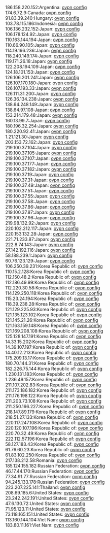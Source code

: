 186.158.220.152:Argentina: [ovpn config](vpn/186_158_220_152.ovpn)  
174.6.72.9:Canada: [ovpn config](vpn/174_6_72_9.ovpn)  
91.83.39.240:Hungary: [ovpn config](vpn/91_83_39_240.ovpn)  
103.78.115.186:Indonesia: [ovpn config](vpn/103_78_115_186.ovpn)  
106.136.232.152:Japan: [ovpn config](vpn/106_136_232_152.ovpn)  
106.178.124.92:Japan: [ovpn config](vpn/106_178_124_92.ovpn)  
110.163.144.194:Japan: [ovpn config](vpn/110_163_144_194.ovpn)  
110.66.90.105:Japan: [ovpn config](vpn/110_66_90_105.ovpn)  
114.19.166.236:Japan: [ovpn config](vpn/114_19_166_236.ovpn)  
118.240.149.174:Japan: [ovpn config](vpn/118_240_149_174.ovpn)  
119.171.26.18:Japan: [ovpn config](vpn/119_171_26_18.ovpn)  
122.208.194.109:Japan: [ovpn config](vpn/122_208_194_109.ovpn)  
124.18.101.153:Japan: [ovpn config](vpn/124_18_101_153.ovpn)  
126.106.201.241:Japan: [ovpn config](vpn/126_106_201_241.ovpn)  
126.107.170.180:Japan: [ovpn config](vpn/126_107_170_180.ovpn)  
126.107.193.33:Japan: [ovpn config](vpn/126_107_193_33.ovpn)  
126.111.31.200:Japan: [ovpn config](vpn/126_111_31_200.ovpn)  
126.36.134.238:Japan: [ovpn config](vpn/126_36_134_238.ovpn)  
138.64.248.149:Japan: [ovpn config](vpn/138_64_248_149.ovpn)  
138.64.97.108:Japan: [ovpn config](vpn/138_64_97_108.ovpn)  
153.214.179.48:Japan: [ovpn config](vpn/153_214_179_48.ovpn)  
160.13.99.7:Japan: [ovpn config](vpn/160_13_99_7.ovpn)  
180.196.32.254:Japan: [ovpn config](vpn/180_196_32_254.ovpn)  
180.220.92.41:Japan: [ovpn config](vpn/180_220_92_41.ovpn)  
1.21.121.30:Japan: [ovpn config](vpn/1_21_121_30.ovpn)  
203.153.72.162:Japan: [ovpn config](vpn/203_153_72_162.ovpn)  
219.100.37.104:Japan: [ovpn config](vpn/219_100_37_104.ovpn)  
219.100.37.105:Japan: [ovpn config](vpn/219_100_37_105.ovpn)  
219.100.37.107:Japan: [ovpn config](vpn/219_100_37_107.ovpn)  
219.100.37.177:Japan: [ovpn config](vpn/219_100_37_177.ovpn)  
219.100.37.182:Japan: [ovpn config](vpn/219_100_37_182.ovpn)  
219.100.37.19:Japan: [ovpn config](vpn/219_100_37_19.ovpn)  
219.100.37.31:Japan: [ovpn config](vpn/219_100_37_31.ovpn)  
219.100.37.49:Japan: [ovpn config](vpn/219_100_37_49.ovpn)  
219.100.37.51:Japan: [ovpn config](vpn/219_100_37_51.ovpn)  
219.100.37.55:Japan: [ovpn config](vpn/219_100_37_55.ovpn)  
219.100.37.58:Japan: [ovpn config](vpn/219_100_37_58.ovpn)  
219.100.37.86:Japan: [ovpn config](vpn/219_100_37_86.ovpn)  
219.100.37.87:Japan: [ovpn config](vpn/219_100_37_87.ovpn)  
219.100.37.96:Japan: [ovpn config](vpn/219_100_37_96.ovpn)  
219.98.132.92:Japan: [ovpn config](vpn/219_98_132_92.ovpn)  
220.102.212.117:Japan: [ovpn config](vpn/220_102_212_117.ovpn)  
220.153.132.28:Japan: [ovpn config](vpn/220_153_132_28.ovpn)  
221.71.233.87:Japan: [ovpn config](vpn/221_71_233_87.ovpn)  
222.8.74.143:Japan: [ovpn config](vpn/222_8_74_143.ovpn)  
27.142.192.116:Japan: [ovpn config](vpn/27_142_192_116.ovpn)  
58.188.239.1:Japan: [ovpn config](vpn/58_188_239_1.ovpn)  
60.76.123.129:Japan: [ovpn config](vpn/60_76_123_129.ovpn)  
106.250.39.231:Korea Republic of: [ovpn config](vpn/106_250_39_231.ovpn)  
110.15.2.128:Korea Republic of: [ovpn config](vpn/110_15_2_128.ovpn)  
112.150.48.2:Korea Republic of: [ovpn config](vpn/112_150_48_2.ovpn)  
112.186.49.99:Korea Republic of: [ovpn config](vpn/112_186_49_99.ovpn)  
112.220.30.58:Korea Republic of: [ovpn config](vpn/112_220_30_58.ovpn)  
114.129.250.118:Korea Republic of: [ovpn config](vpn/114_129_250_118.ovpn)  
115.23.24.194:Korea Republic of: [ovpn config](vpn/115_23_24_194.ovpn)  
118.39.238.28:Korea Republic of: [ovpn config](vpn/118_39_238_28.ovpn)  
121.129.225.93:Korea Republic of: [ovpn config](vpn/121_129_225_93.ovpn)  
121.135.123.102:Korea Republic of: [ovpn config](vpn/121_135_123_102.ovpn)  
121.145.21.26:Korea Republic of: [ovpn config](vpn/121_145_21_26.ovpn)  
121.163.159.148:Korea Republic of: [ovpn config](vpn/121_163_159_148.ovpn)  
121.169.208.108:Korea Republic of: [ovpn config](vpn/121_169_208_108.ovpn)  
125.128.147.191:Korea Republic of: [ovpn config](vpn/125_128_147_191.ovpn)  
14.33.15.202:Korea Republic of: [ovpn config](vpn/14_33_15_202.ovpn)  
14.39.107.197:Korea Republic of: [ovpn config](vpn/14_39_107_197.ovpn)  
14.40.12.213:Korea Republic of: [ovpn config](vpn/14_40_12_213.ovpn)  
175.209.13.17:Korea Republic of: [ovpn config](vpn/175_209_13_17.ovpn)  
180.70.144.31:Korea Republic of: [ovpn config](vpn/180_70_144_31.ovpn)  
182.226.75.144:Korea Republic of: [ovpn config](vpn/182_226_75_144.ovpn)  
1.230.131.183:Korea Republic of: [ovpn config](vpn/1_230_131_183.ovpn)  
1.236.49.157:Korea Republic of: [ovpn config](vpn/1_236_49_157.ovpn)  
211.107.202.83:Korea Republic of: [ovpn config](vpn/211_107_202_83.ovpn)  
211.173.186.182:Korea Republic of: [ovpn config](vpn/211_173_186_182.ovpn)  
211.176.198.122:Korea Republic of: [ovpn config](vpn/211_176_198_122.ovpn)  
211.203.73.108:Korea Republic of: [ovpn config](vpn/211_203_73_108.ovpn)  
211.250.166.227:Korea Republic of: [ovpn config](vpn/211_250_166_227.ovpn)  
218.147.89.179:Korea Republic of: [ovpn config](vpn/218_147_89_179.ovpn)  
218.51.27.133:Korea Republic of: [ovpn config](vpn/218_51_27_133.ovpn)  
220.117.247.108:Korea Republic of: [ovpn config](vpn/220_117_247_108.ovpn)  
220.120.107.196:Korea Republic of: [ovpn config](vpn/220_120_107_196.ovpn)  
220.70.32.49:Korea Republic of: [ovpn config](vpn/220_70_32_49.ovpn)  
222.112.57.196:Korea Republic of: [ovpn config](vpn/222_112_57_196.ovpn)  
58.127.183.43:Korea Republic of: [ovpn config](vpn/58_127_183_43.ovpn)  
61.76.60.23:Korea Republic of: [ovpn config](vpn/61_76_60_23.ovpn)  
61.83.102.250:Korea Republic of: [ovpn config](vpn/61_83_102_250.ovpn)  
217.138.212.58:Romania: [ovpn config](vpn/217_138_212_58.ovpn)  
185.124.155.182:Russian Federation: [ovpn config](vpn/185_124_155_182.ovpn)  
46.17.44.170:Russian Federation: [ovpn config](vpn/46_17_44_170.ovpn)  
77.34.91.77:Russian Federation: [ovpn config](vpn/77_34_91_77.ovpn)  
94.245.133.178:Russian Federation: [ovpn config](vpn/94_245_133_178.ovpn)  
223.207.225.141:Thailand: [ovpn config](vpn/223_207_225_141.ovpn)  
208.69.185.6:United States: [ovpn config](vpn/208_69_185_6.ovpn)  
23.242.242.191:United States: [ovpn config](vpn/23_242_242_191.ovpn)  
47.6.130.72:United States: [ovpn config](vpn/47_6_130_72.ovpn)  
71.95.123.11:United States: [ovpn config](vpn/71_95_123_11.ovpn)  
73.118.165.151:United States: [ovpn config](vpn/73_118_165_151.ovpn)  
113.160.144.104:Viet Nam: [ovpn config](vpn/113_160_144_104.ovpn)  
183.80.11.161:Viet Nam: [ovpn config](vpn/183_80_11_161.ovpn)  
